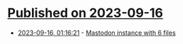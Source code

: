 # [Published on 2023-09-16](index.md)

* [2023-09-16, 01:16:21](https://lobste.rs/s/ztk89c/mastodon_instance_with_6_files) - [Mastodon instance with 6 files](https://justingarrison.com/blog/2022-12-06-mastodon-files-instance/)
